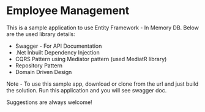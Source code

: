 # Employee Management
This is a sample application to use Entity Framework - In Memory DB. Below are the used library details:

* Swagger - For API Documentation
* .Net Inbuilt Dependency Injection
* CQRS Pattern using Mediator pattern (used MediatR library)
* Repository Pattern
* Domain Driven Design

Note - To use this sample app, download or clone from the url and just build the solution. Run this application and you will see swagger doc.

Suggestions are always welcome!

